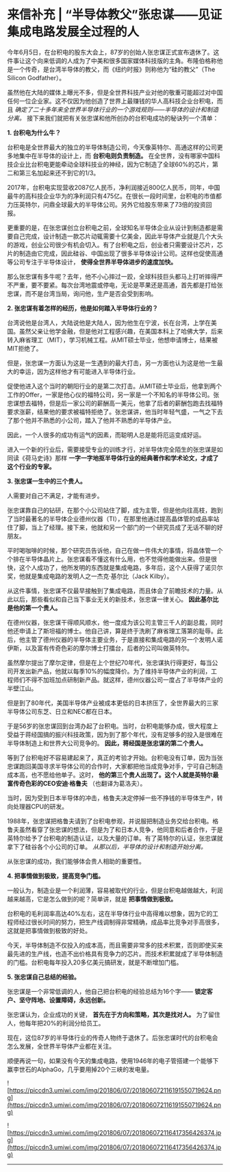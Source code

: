 # 来信补充 | “半导体教父”张忠谋——见证集成电路发展全过程的人

今年6月5日，在台积电的股东大会上，87岁的创始人张忠谋正式宣布退休了。这件事让这个向来低调的人成为了中美和很多国家媒体科技版的主角。布隆伯格称他是一个传奇，是台湾半导体的教父，而《纽约时报》则称他为“硅的教父”（The Silicon Godfather）。

虽然他在大陆的媒体上曝光不多，但是全世界科技产业对他的敬重可能超过对中国任何一位企业家。这不仅因为他创造了世界上最赚钱的华人高科技企业台积电，而且 *确定了二十多年来全世界半导体行业的一个游戏规则——半导体的设计和制造分离。* 接下来我们就把有关张忠谋和他所创办的台积电成功的秘诀列一个清单：

 **1. 台积电为什么牛？**

台积电是全世界最大的独立的半导体制造公司，今天像英特尔、高通这样的公司更多地集中在半导体的设计上，而 **台积电则负责制造。** 在全世界，没有哪家中国科技企业比台积电更能牵动全球科技业的神经，因为它制造了全球60%的芯片，第二和第三名加起来还不到它的1/3。

2017年，台积电实现营收2087亿人民币，净利润接近800亿人民币，同年，中国最牛的高科技企业华为的净利润只有475亿。在很长一段时间里，台积电的市值都力压英特尔，问鼎全球最大的半导体公司。另外它给股东带来了73倍的投资回报。

更重要的是，在张忠谋创立台积电之前，全球知名半导体企业从设计到制造都是需要自己完成，设计制造一款芯片动辄需要十亿美金，因此半导体产业就是几个大头的游戏，创业公司很少有机会切入。有了台积电之后，创业者只需要设计芯片，芯片的制造由它完成，因此硅谷、中国出现了很多半导体设计公司。这样也促使高通等公司专注于半导体设计， **使得全世界半导体进步的速度加快。**

那么张忠谋有多牛呢？去年，他不小心摔过一跤，全球科技巨头都马上打听摔得严不严重，要不要紧。每次台湾地震或停电，无论是苹果还是高通，首先都是打给张忠谋，而不是台湾当局，询问他，生产是否会受到影响。

 **2. 张忠谋有着怎样的经历，他是如何踏入半导体行业的？**

台湾说他是台湾人，大陆说他是大陆人，因为他生在宁波，长在台湾，上学在美国。虽然父亲让他学金融，但是他对工程感兴趣，在美国本科上了哈佛大学，后来转入麻省理工（MIT），学习机械工程。从MIT硕士毕业，他想申请博士，结果被MIT拒绝了。

但是，张忠谋一方面认为这是一生遇到的最大打击，另一方面也认为这是他一生最大的幸运，因为这样他才有可能进入半导体行业。

促使他进入这个当时的朝阳行业的是第二次打击。从MIT硕士毕业后，他拿到两个工作的Offer，一家是他心仪的福特公司，另一家是一个不知名的半导体公司。张忠谋想去福特，但是后一家公司的薪酬高一美元，他拿了后者的薪酬包跑去找福特要求涨薪，结果他的要求被福特拒绝了。张忠谋讲，他当时年轻气盛，一气之下去了那个他并不熟悉的小公司，踏入了他并不熟悉的半导体产业。

因此，一个人很多的成功有运气的因素，而聪明人总是能将厄运变成好运。

进入一个新的行业后，需要接受专业的训练才行，对半导体完全陌生的张忠谋是如同读《荷马史诗》那样 **一字一字地抠半导体行业的经典著作和学术论文，才成了这个行业的专家。**

 **3. 张忠谋一生中的三个贵人。**

人需要对自己不满足，才能有进步。

张忠谋靠自己的钻研，在那个小公司站住了脚，成为主管，但是他向往高枝，跑到了当时最著名的半导体企业德州仪器（TI），在那里他通过提高晶体管的成品率站住了脚，当上了经理。接下来，他就和另一个部门的一个研究员成了无话不聊的好朋友。

平时喝咖啡的时候，那个研究员告诉他，自己在做一件伟大的事情，将晶体管一个个排在半导体晶片上。张忠谋看不懂这有什么用，也不觉得他能做出来。但是很快，这个人成功了，他所发明的东西就是集成电路，多年后，这个人获得了诺贝尔奖，他就是集成电路的发明人之一杰克·基尔比（Jack Kilby）。

从这件事情，张忠谋不仅最早接触到了集成电路，而且体会了前瞻技术的力量。从此以后，那些看似和自己当下事业无关的新技术，张忠谋一律关心。 **因此基尔比是他的第一个贵人。**

在德州仪器，张忠谋干得顺风顺水，他一度成为该公司主管三千人的副总裁，同时他还申请上了斯坦福的博士。他自己讲，算是终于洗刷了麻省理工落第的耻辱。此后，他主管了德州仪器的半导体主要业务，于是直接和集成电路的另一个发明人诺伊斯，以及富有传奇色彩的摩尔博士打擂台，后者的公司叫做英特尔。

虽然摩尔提出了摩尔定律，但是在上个世纪70年代，张忠谋执行得更好，每当公司开发出新产品，他就以每季10%的幅度降价。为了维持半导体产业的利润，工程师们不得不加班加点研制新产品。就这样，德州仪器公司一度占了半导体产业的半壁江山。

但是到了80年代，美国半导体产业被成本更低的日本挤压了，全世界最大的三家半导体公司东芝、日立和NEC都在日本。

于是56岁的张忠谋回到台湾办起了台积电。当时，台积电能够办成，很大程度上受益于蒋经国搞的振兴科技政策，因为到了那个年代，没有足够多的投入是很难在半导体制造上和世界大公司竞争的。 **因此，蒋经国是张忠谋的第二个贵人。**

等到了台积电好不容易建起来了，真正的考验才开始。台积电没有订单，因为当张忠谋跑回美国寻求半导体公司的合作时，大家都把他当成竞争对手，宁可自己制造成本高，也不愿给他单子。这时， **他的第三个贵人出现了。这个人就是英特尔最富传奇色彩的CEO安迪∙格鲁夫** （也翻译为葛洛夫）。

当时，因为受到日本半导体的冲击，格鲁夫决定停掉一些不挣钱的半导体生产，转向处理器CPU的研发。

1988年，张忠谋把格鲁夫请到了台积电参观，并说服把制造业务交给台积电。格鲁夫虽然看穿了张忠谋的想法，但是为了和日本人竞争，他同意和后者合作，于是英特尔给予了台积电的制造认证，以及大量的订单。有了英特尔的认证，张忠谋就拿下了硅谷各个小公司的订单。 *从那以后，半导体的设计和制造开始分离。*

从张忠谋的成功，我们能够体会贵人相助的重要性。

 **4. 把事情做到极致，提高竞争门槛。**

一般认为，制造业是一个利润薄，容易被取代的行业，但是台积电越做越大，利润越来越高，它是怎么做到的呢？简单讲，就是 **把事情做到极致。**

台积电的毛利润率高达40%左右，这在半导体行业中高得难以想象，因为它的工程师经过很长时间的努力，把生产线调制得非常精确，成品率比竞争对手高很多，这就是把事情做到极致的好处。

今天，半导体制造不仅投入的成本高，而且需要非常多的技术积累，否则即使买来最先进的生产线，也造不出价格具有竞争力的芯片。而技术积累就成了半导体制造的门槛。台积电每年投入20多亿美元搞研发，就是不断增加门槛。

 **5. 张忠谋自己总结的经验。**

张忠谋是一个非常低调的人，他自己把台积电的经验总结为16个字—— **锁定客户、坚守阵地、设置障碍，永远创新。**

张忠谋认为，企业成功的关键， **首先在于方向和策略，其次是找对人。** 为了留住人，他每年把20%的利润分给员工。

现在，这位87岁的半导体行业的传奇人物终于退休了。后张忠谋时代的台积电会怎么发展，全世界半导体产业都在关注。

顺便再说一句，如果没有今天的集成电路，使用1946年的电子管搭建一个能够下赢李世石的AlphaGo，几乎要用掉20个三峡的发电量。

![https://piccdn3.umiwi.com/img/201806/07/201806072116191550719624.png](https://piccdn3.umiwi.com/img/201806/07/201806072116191550719624.png)

![https://piccdn3.umiwi.com/img/201806/07/201806072116417356426374.jpg](https://piccdn3.umiwi.com/img/201806/07/201806072116417356426374.jpg)

---
